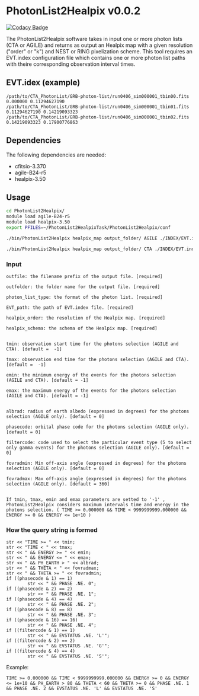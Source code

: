 # PhotonList2Healpix v0.0.2

[![Codacy Badge](https://api.codacy.com/project/badge/Grade/67a1b7d4dec34f42a8b0ce331d8e57c8)](https://app.codacy.com/app/GZHeisenberg/PhotonList2Healpix?utm_source=github.com&utm_medium=referral&utm_content=GZHeisenberg/PhotonList2Healpix&utm_campaign=Badge_Grade_Dashboard)

The PhotonList2Healpix software takes in input one or more photon lists (CTA or AGILE) and returns as output an Healpix map with a given resolution ("order" or "k") and NEST or RING pixelization scheme.
This tool requires an EVT.index configuration file which contains one or more photon list paths with theire corresponding observation interval times.

## EVT.idex (example)

```
/path/to/CTA_PhotonList/GRB-photon-list/run0406_sim000001_tbin00.fits 0.000000 0.11294627190
/path/to/CTA_PhotonList/GRB-photon-list/run0406_sim000001_tbin01.fits 0.11294627190 0.14219093323
/path/to/CTA_PhotonList/GRB-photon-list/run0406_sim000001_tbin02.fits 0.14219093323 0.17900776863
```

## Dependencies

The following dependencies are needed:
* cfitsio-3.370
* agile-B24-r5
* healpix-3.50

## Usage

```bash
cd PhotonList2Healpix/
module load agile-B24-r5
module load healpix-3.50
export PFILES=~/PhotonList2HealpixTask/PhotonList2Healpix/conf

./bin/PhotonList2Healpix healpix_map output_folder/ AGILE ./INDEX/EVT.index 7 NEST -1 -1 -1 -1 [ other not required params ]

./bin/PhotonList2Healpix healpix_map output_folder/ CTA ./INDEX/EVT.index 7 NEST -1 -1 -1 -1
```

### Input

	outfile: the filename prefix of the output file. [required]

	outfolder: the folder name for the output file. [required]

	photon_list_type: the format of the photon list. [required]

	EVT_path: the path of EVT.index file. [required]

	healpix_order: the resolution of the Healpix map. [required]

	healpix_schema: the schema of the Healpix map. [required]


	tmin: observation start time for the photons selection (AGILE and CTA). [default =  -1]

	tmax: observation end time for the photons selection (AGILE and CTA). [default =  -1]

	emin: the minimum energy of the events for the photons selection (AGILE and CTA). [default = -1]

	emax: the maximum energy of the events for the photons selection (AGILE and CTA). [default = -1]


	albrad: radius of earth albedo (expressed in degrees) for the photons selection (AGILE only). [default = 0]

	phasecode: orbital phase code for the photons selection (AGILE only). [default = 0]

	filtercode: code used to select the particular event type (5 to select only gamma events) for the photons selection (AGILE only). [default = 0]

	fovradmin: Min off-axis angle (expressed in degrees) for the photons selection (AGILE only). [default = 0]

	fovradmax: Max off-axis angle (expressed in degrees) for the photons selection (AGILE only). [default = 360]


	If tmin, tmax, emin and emax parameters are setted to '-1' , PhotonList2Healpix considers maximum intervals time and energy in the photons selection. ( TIME >= 0.000000 && TIME < 9999999999.000000 && ENERGY >= 0 && ENERGY <= 1e+10 )



### How the query string is formed

```
str << "TIME >= " << tmin;
str << "TIME < " << tmax;
str << " && ENERGY >= " << emin;
str << " && ENERGY <= " << emax;
str << " && PH_EARTH > " << albrad;
str << " && THETA < " << fovradmax;
str << " && THETA >= " << fovradmin;
if ((phasecode & 1) == 1)
		str << " && PHASE .NE. 0";
if ((phasecode & 2) == 2)
		str << " && PHASE .NE. 1";
if ((phasecode & 4) == 4)
		str << " && PHASE .NE. 2";
if ((phasecode & 8) == 8)
		str << " && PHASE .NE. 3";
if ((phasecode & 16) == 16)
		str << " && PHASE .NE. 4";
if ((filtercode & 1) == 1)
		str << " && EVSTATUS .NE. 'L'";
if ((filtercode & 2) == 2)
		str << " && EVSTATUS .NE. 'G'";
if ((filtercode & 4) == 4)
		str << " && EVSTATUS .NE. 'S'";
```

Example:
```
TIME >= 0.000000 && TIME < 9999999999.000000 && ENERGY >= 0 && ENERGY <= 1e+10 && PH_EARTH > 80 && THETA < 60 && THETA >= 0 && PHASE .NE. 1 && PHASE .NE. 2 && EVSTATUS .NE. 'L' && EVSTATUS .NE. 'S'
```

